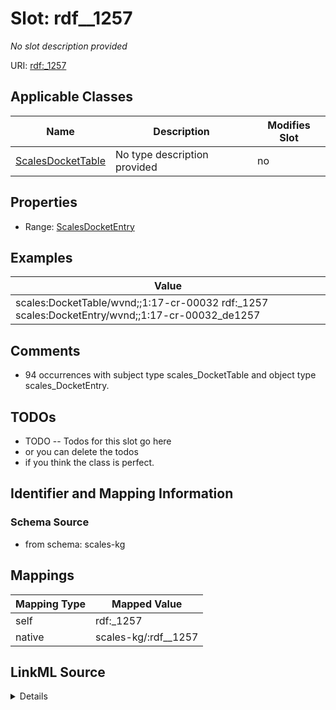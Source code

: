 

# Slot: rdf__1257


_No slot description provided_





URI: [rdf:_1257](http://www.w3.org/1999/02/22-rdf-syntax-ns#_1257)



<!-- no inheritance hierarchy -->





## Applicable Classes

| Name | Description | Modifies Slot |
| --- | --- | --- |
| [ScalesDocketTable](../classes/ScalesDocketTable.md) | No type description provided |  no  |







## Properties

* Range: [ScalesDocketEntry](../classes/ScalesDocketEntry.md)






## Examples

| Value |
| --- |
| scales:DocketTable/wvnd;;1:17-cr-00032 rdf:_1257 scales:DocketEntry/wvnd;;1:17-cr-00032_de1257 |

## Comments

* 94 occurrences with subject type scales_DocketTable and object type scales_DocketEntry.

## TODOs

* TODO -- Todos for this slot go here
* or you can delete the todos
* if you think the class is perfect.

## Identifier and Mapping Information







### Schema Source


* from schema: scales-kg




## Mappings

| Mapping Type | Mapped Value |
| ---  | ---  |
| self | rdf:_1257 |
| native | scales-kg/:rdf__1257 |




## LinkML Source

<details>
```yaml
name: rdf__1257
description: No slot description provided
todos:
- TODO -- Todos for this slot go here
- or you can delete the todos
- if you think the class is perfect.
comments:
- 94 occurrences with subject type scales_DocketTable and object type scales_DocketEntry.
examples:
- value: scales:DocketTable/wvnd;;1:17-cr-00032 rdf:_1257 scales:DocketEntry/wvnd;;1:17-cr-00032_de1257
from_schema: scales-kg
rank: 1000
slot_uri: rdf:_1257
alias: rdf__1257
domain_of:
- scales_DocketTable
range: scales_DocketEntry

```
</details>